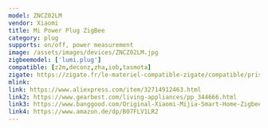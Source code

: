 ```yaml
---
model: ZNCZ02LM
vendor: Xiaomi
title: Mi Power Plug ZigBee
category: plug
supports: on/off, power measurement
image: /assets/images/devices/ZNCZ02LM.jpg
zigbeemodel: ['lumi.plug']
compatible: [z2m,deconz,zha,iob,tasmota]
zigate: https://zigate.fr/le-materiel-compatible-zigate/compatible/prisepilote
mlink: 
link: https://www.aliexpress.com/item/32714912463.html
link2: https://www.gearbest.com/living-appliances/pp_344666.html
link3: https://www.banggood.com/Original-Xiaomi-Mijia-Smart-Home-Zigbee-Version-Smart-Socket-Work-With-Xiaomi-Multifunctional-Gate-p-1249793.html
link4: https://www.amazon.de/dp/B07FLV1LR2
---
```

